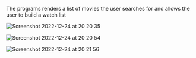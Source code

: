 The programs renders a list of movies the user searches for and allows the user to build a watch list

![Screenshot 2022-12-24 at 20 20 35](https://user-images.githubusercontent.com/39240271/209448860-405128d0-9225-4a3b-bab5-18ff235134ba.png)

![Screenshot 2022-12-24 at 20 20 54](https://user-images.githubusercontent.com/39240271/209448862-ea9429a9-5209-43d2-841d-49496e692a13.png)

![Screenshot 2022-12-24 at 20 21 56](https://user-images.githubusercontent.com/39240271/209448864-be993b23-1896-4291-b116-a2e2db0dabbd.png)
